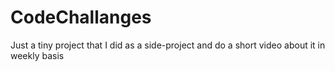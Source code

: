 # CodeChallanges

Just a tiny project that I did as a side-project and do a short video about it in weekly basis